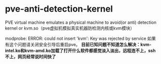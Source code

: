 # pve-anti-detection-kernel
PVE virtual machine emulates a physical machine to avoid(or anti) detection kernel or kvm.so（pve虚拟机模拟真实机器防检测内核或kvm模块）

modprobe: ERROR: could not insert 'kvm': Key was rejected by service 如果有这个问题请关闭安全引导后重启pve。
**目前已知问题不知道怎么解决：kvm-intel.ko和kvm-amd.ko加载了打开什么软件都感觉淡入淡出，远程连不上，ssh不上，网页经常说时间快了**
